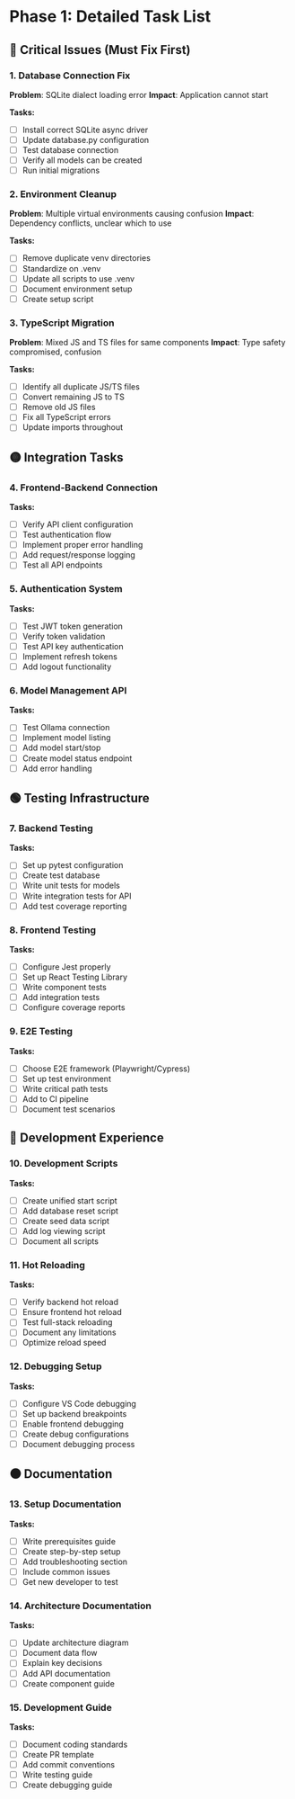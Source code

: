 # Phase 1: Detailed Task List

## 🔴 Critical Issues (Must Fix First)

### 1. Database Connection Fix
**Problem**: SQLite dialect loading error
**Impact**: Application cannot start

**Tasks:**
- [ ] Install correct SQLite async driver
- [ ] Update database.py configuration
- [ ] Test database connection
- [ ] Verify all models can be created
- [ ] Run initial migrations

### 2. Environment Cleanup
**Problem**: Multiple virtual environments causing confusion
**Impact**: Dependency conflicts, unclear which to use

**Tasks:**
- [ ] Remove duplicate venv directories
- [ ] Standardize on .venv
- [ ] Update all scripts to use .venv
- [ ] Document environment setup
- [ ] Create setup script

### 3. TypeScript Migration
**Problem**: Mixed JS and TS files for same components
**Impact**: Type safety compromised, confusion

**Tasks:**
- [ ] Identify all duplicate JS/TS files
- [ ] Convert remaining JS to TS
- [ ] Remove old JS files
- [ ] Fix all TypeScript errors
- [ ] Update imports throughout

## 🟡 Integration Tasks

### 4. Frontend-Backend Connection
**Tasks:**
- [ ] Verify API client configuration
- [ ] Test authentication flow
- [ ] Implement proper error handling
- [ ] Add request/response logging
- [ ] Test all API endpoints

### 5. Authentication System
**Tasks:**
- [ ] Test JWT token generation
- [ ] Verify token validation
- [ ] Test API key authentication
- [ ] Implement refresh tokens
- [ ] Add logout functionality

### 6. Model Management API
**Tasks:**
- [ ] Test Ollama connection
- [ ] Implement model listing
- [ ] Add model start/stop
- [ ] Create model status endpoint
- [ ] Add error handling

## 🟢 Testing Infrastructure

### 7. Backend Testing
**Tasks:**
- [ ] Set up pytest configuration
- [ ] Create test database
- [ ] Write unit tests for models
- [ ] Write integration tests for API
- [ ] Add test coverage reporting

### 8. Frontend Testing
**Tasks:**
- [ ] Configure Jest properly
- [ ] Set up React Testing Library
- [ ] Write component tests
- [ ] Add integration tests
- [ ] Configure coverage reports

### 9. E2E Testing
**Tasks:**
- [ ] Choose E2E framework (Playwright/Cypress)
- [ ] Set up test environment
- [ ] Write critical path tests
- [ ] Add to CI pipeline
- [ ] Document test scenarios

## 🔵 Development Experience

### 10. Development Scripts
**Tasks:**
- [ ] Create unified start script
- [ ] Add database reset script
- [ ] Create seed data script
- [ ] Add log viewing script
- [ ] Document all scripts

### 11. Hot Reloading
**Tasks:**
- [ ] Verify backend hot reload
- [ ] Ensure frontend hot reload
- [ ] Test full-stack reloading
- [ ] Document any limitations
- [ ] Optimize reload speed

### 12. Debugging Setup
**Tasks:**
- [ ] Configure VS Code debugging
- [ ] Set up backend breakpoints
- [ ] Enable frontend debugging
- [ ] Create debug configurations
- [ ] Document debugging process

## ⚫ Documentation

### 13. Setup Documentation
**Tasks:**
- [ ] Write prerequisites guide
- [ ] Create step-by-step setup
- [ ] Add troubleshooting section
- [ ] Include common issues
- [ ] Get new developer to test

### 14. Architecture Documentation
**Tasks:**
- [ ] Update architecture diagram
- [ ] Document data flow
- [ ] Explain key decisions
- [ ] Add API documentation
- [ ] Create component guide

### 15. Development Guide
**Tasks:**
- [ ] Document coding standards
- [ ] Create PR template
- [ ] Add commit conventions
- [ ] Write testing guide
- [ ] Create debugging guide
